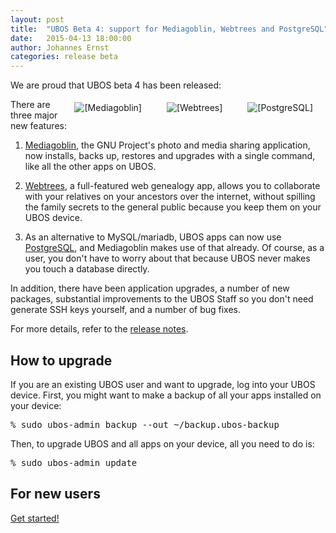 ```yaml
---
layout: post
title:  "UBOS Beta 4: support for Mediagoblin, Webtrees and PostgreSQL"
date:   2015-04-13 18:00:00
author: Johannes Ernst
categories: release beta
---
```


We are proud that UBOS beta 4 has been released:

<img src="/images/2015-04-13/postgresql-144x144.png"  alt="[PostgreSQL]"  style="float: right; margin: 5px 20px">
<img src="/images/webtrees-144x144.png"    alt="[Webtrees]"    style="float: right; margin: 5px 20px">
<img src="/images/mediagoblin-144x144.png" alt="[Mediagoblin]" style="float: right; margin: 5px 20px">
There are three major new features:

1. <a href="http://mediagoblin.org/">Mediagoblin</a>, the GNU Project's photo and media
   sharing application, now installs, backs up, restores and upgrades with a single command,
   like all the other apps on UBOS.

2. <a href="http://webtrees.net/">Webtrees</a>, a full-featured web genealogy app, allows you
   to collaborate with your relatives on your ancestors over the internet, without spilling
   the family secrets to the general public because you keep them on your UBOS device.

3. As an alternative to MySQL/mariadb, UBOS apps can now use
   <a href="http://postgresql.org/">PostgreSQL</a>, and Mediagoblin
   makes use of that already. Of course, as a user, you don't have to worry about that because
   UBOS never makes you touch a database directly.

In addition, there have been application upgrades, a number of new packages, substantial
improvements to the UBOS Staff so you don't need generate SSH keys yourself, and a number
of bug fixes.

For more details, refer to the <a href="/docs/releases/beta4/release-notes/">release notes</a>.

<h2>How to upgrade</h2>

If you are an existing UBOS user and want to upgrade, log into your UBOS device.
First, you might want to make a backup of all your apps installed on your device:
<pre>
% sudo ubos-admin backup --out ~/backup.ubos-backup
</pre>

Then, to upgrade UBOS and all apps on your device, all you need to do is:

<pre>
% sudo ubos-admin update
</pre>

<h2>For new users</h2>

<a href="/quickstart/" class="get-started-button">Get started!</a>
